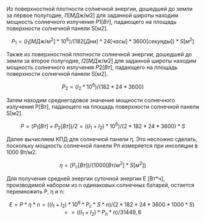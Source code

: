 Из поверхностной плотности солнечной энергии, дошедшей до земли за первое полугодие, $I{1}[МДж/м2]$ для заданной широты находим мощность солнечного излучения $P{1}[Вт]$, падающего на площадь поверхности солнечной панели S[м2].

$$ P_{1}=(I_{1}[МДж/м^2]*10^6)/(182[Дни]*24[часы]*3600[секунды])*S[м^2] $$

Также из поверхностной плотности солнечной энергии, дошедшей до земли за второе полугодие, $I{2}[МДж/м2]$ для заданной широты находим мощность солнечного излучения $P{2}[Вт]$, падающего на площадь поверхности солнечной панели S[м2].

$$ P_{2}=(I_{2}*10^6)/(182*24*3600) $$

Затем находим среднегодовое значение мощности солнечного излучения P[Вт], падающего на площадь поверхности солнечной панели S[м2].

$$ P=(P_{1}[Вт]+P_{2}[Вт])/2=((I_{1}+I_{2})*10^6)/(2*182*24*3600)*S $$

Далее вычисляем КПД для солнечной панели η. Это несложно сделать, поскольку мощность солнечной панели Pп измеряется при инсоляции в 1000 Вт/м2.

$$η=(P_{c}[Вт])/(1000[Вт/м^2]*S[м^2])$$

Для получения средней энергии суточной энергии E [Вт*ч], производимой набором из n одинаковых солнечных батарей, остается перемножить P, η и n:

$$E= P*η*n=((I_1  +I_2 )*10^6*P_c*S*n)/(2*182 *24*3600*1000*S)= =((I_1+I_2  )*P_п*n)/31449,6$$


